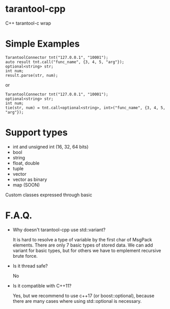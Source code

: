 # tarantool-cpp
C++ tarantool-c wrap

# Simple Examples
```
TarantoolConnector tnt("127.0.0.1", "10001");
auto result tnt.call("func_name", {3, 4, 5, "arg"});
optional<string> str;
int num;
result.parse(str, num);
```
or
```
TarantoolConnector tnt("127.0.0.1", "10001");
optional<string> str;
int num;
tie(str, num) = tnt.call<optional<string>, int>("func_name", {3, 4, 5, "arg"});
```

# Support types
- int and unsigned int (16, 32, 64 bits)
- bool
- string
- float, double
- tuple
- vector
- vector<char> as binary
- map (SOON)

Custom classes expressed through basic


# F.A.Q.

- Why doesn't tarantool-cpp use std::variant?

  It is hard to resolve a type of variable by the first char of MsgPack elements. There are only 7 basic types of stored data. We can add variant for basic types, but for others we have to emplement recursive brute force. 

- Is it thread safe?

  No

- Is it compatible with C++11?

  Yes, but we recommend to use c++17 (or boost::optional), because there are many cases where using std::optional is necessary. 
